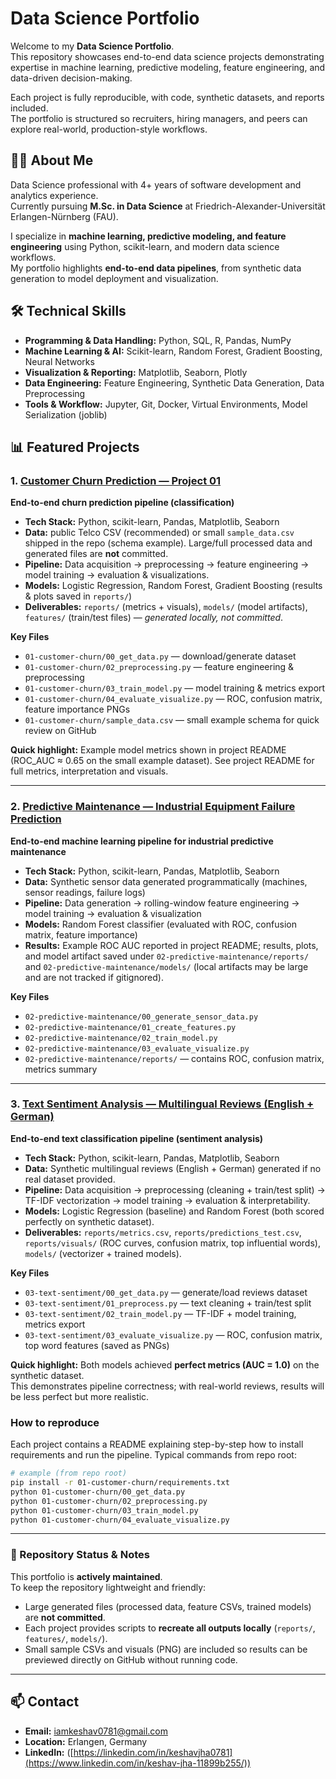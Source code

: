 # Data Science Portfolio

Welcome to my **Data Science Portfolio**.  
This repository showcases end-to-end data science projects demonstrating expertise in machine learning, predictive modeling, feature engineering, and data-driven decision-making.  

Each project is fully reproducible, with code, synthetic datasets, and reports included.  
The portfolio is structured so recruiters, hiring managers, and peers can explore real-world, production-style workflows.

## 👨‍💻 About Me
Data Science professional with 4+ years of software development and analytics experience.  
Currently pursuing **M.Sc. in Data Science** at Friedrich-Alexander-Universität Erlangen-Nürnberg (FAU).  

I specialize in **machine learning, predictive modeling, and feature engineering** using Python, scikit-learn, and modern data science workflows.  
My portfolio highlights **end-to-end data pipelines**, from synthetic data generation to model deployment and visualization.  

## 🛠️ Technical Skills
- **Programming & Data Handling:** Python, SQL, R, Pandas, NumPy  
- **Machine Learning & AI:** Scikit-learn, Random Forest, Gradient Boosting, Neural Networks  
- **Visualization & Reporting:** Matplotlib, Seaborn, Plotly  
- **Data Engineering:** Feature Engineering, Synthetic Data Generation, Data Preprocessing  
- **Tools & Workflow:** Jupyter, Git, Docker, Virtual Environments, Model Serialization (joblib)  

## 📊 Featured Projects

### 1. [Customer Churn Prediction — Project 01](01-customer-churn/)
**End-to-end churn prediction pipeline (classification)**  
- **Tech Stack:** Python, scikit-learn, Pandas, Matplotlib, Seaborn  
- **Data:** public Telco CSV (recommended) or small `sample_data.csv` shipped in the repo (schema example). Large/full processed data and generated files are **not** committed.  
- **Pipeline:** Data acquisition → preprocessing → feature engineering → model training → evaluation & visualizations.  
- **Models:** Logistic Regression, Random Forest, Gradient Boosting (results & plots saved in `reports/`)  
- **Deliverables:** `reports/` (metrics + visuals), `models/` (model artifacts), `features/` (train/test files) — *generated locally, not committed*.

**Key Files**
- `01-customer-churn/00_get_data.py` — download/generate dataset  
- `01-customer-churn/02_preprocessing.py` — feature engineering & preprocessing  
- `01-customer-churn/03_train_model.py` — model training & metrics export  
- `01-customer-churn/04_evaluate_visualize.py` — ROC, confusion matrix, feature importance PNGs  
- `01-customer-churn/sample_data.csv` — small example schema for quick review on GitHub

**Quick highlight:** Example model metrics shown in project README (ROC_AUC ≈ 0.65 on the small example dataset). See project README for full metrics, interpretation and visuals.

---

### 2. [Predictive Maintenance — Industrial Equipment Failure Prediction](02-predictive-maintenance/)
**End-to-end machine learning pipeline for industrial predictive maintenance**  
- **Tech Stack:** Python, scikit-learn, Pandas, Matplotlib, Seaborn  
- **Data:** Synthetic sensor data generated programmatically (machines, sensor readings, failure logs)  
- **Pipeline:** Data generation → rolling-window feature engineering → model training → evaluation & visualization  
- **Models:** Random Forest classifier (evaluated with ROC, confusion matrix, feature importance)  
- **Results:** Example ROC AUC reported in project README; results, plots, and model artifact saved under `02-predictive-maintenance/reports/` and `02-predictive-maintenance/models/` (local artifacts may be large and are not tracked if gitignored).

**Key Files**
- `02-predictive-maintenance/00_generate_sensor_data.py`  
- `02-predictive-maintenance/01_create_features.py`  
- `02-predictive-maintenance/02_train_model.py`  
- `02-predictive-maintenance/03_evaluate_visualize.py`  
- `02-predictive-maintenance/reports/` — contains ROC, confusion matrix, metrics summary

---

### 3. [Text Sentiment Analysis — Multilingual Reviews (English + German)](03-text-sentiment/)
**End-to-end text classification pipeline (sentiment analysis)**  
- **Tech Stack:** Python, scikit-learn, Pandas, Matplotlib, Seaborn  
- **Data:** Synthetic multilingual reviews (English + German) generated if no real dataset provided.  
- **Pipeline:** Data acquisition → preprocessing (cleaning + train/test split) → TF-IDF vectorization → model training → evaluation & interpretability.  
- **Models:** Logistic Regression (baseline) and Random Forest (both scored perfectly on synthetic dataset).  
- **Deliverables:** `reports/metrics.csv`, `reports/predictions_test.csv`, `reports/visuals/` (ROC curves, confusion matrix, top influential words), `models/` (vectorizer + trained models).

**Key Files**
- `03-text-sentiment/00_get_data.py` — generate/load reviews dataset  
- `03-text-sentiment/01_preprocess.py` — text cleaning + train/test split  
- `03-text-sentiment/02_train_model.py` — TF-IDF + model training, metrics export  
- `03-text-sentiment/03_evaluate_visualize.py` — ROC, confusion matrix, top word features (saved as PNGs)

**Quick highlight:** Both models achieved **perfect metrics (AUC = 1.0)** on the synthetic dataset.  
This demonstrates pipeline correctness; with real-world reviews, results will be less perfect but more realistic.


### How to reproduce 
Each project contains a README explaining step-by-step how to install requirements and run the pipeline. Typical commands from repo root:

```bash
# example (from repo root)
pip install -r 01-customer-churn/requirements.txt
python 01-customer-churn/00_get_data.py
python 01-customer-churn/02_preprocessing.py
python 01-customer-churn/03_train_model.py
python 01-customer-churn/04_evaluate_visualize.py
```

---

### 🚀 Repository Status & Notes

This portfolio is **actively maintained**.  
To keep the repository lightweight and friendly:

- Large generated files (processed data, feature CSVs, trained models) are **not committed**.  
- Each project provides scripts to **recreate all outputs locally** (`reports/`, `features/`, `models/`).  
- Small sample CSVs and visuals (PNG) are included so results can be previewed directly on GitHub without running code.  

---

## 📫 Contact
- **Email:** iamkeshav0781@gmail.com  
- **Location:** Erlangen, Germany  
- **LinkedIn:** ([https://linkedin.com/in/keshavjha0781](https://www.linkedin.com/in/keshav-jha-11899b255/))  

